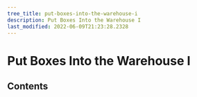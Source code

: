 ```yaml
---
tree_title: put-boxes-into-the-warehouse-i
description: Put Boxes Into the Warehouse I
last_modified: 2022-06-09T21:23:28.2328
---
```


# Put Boxes Into the Warehouse I

## Contents
